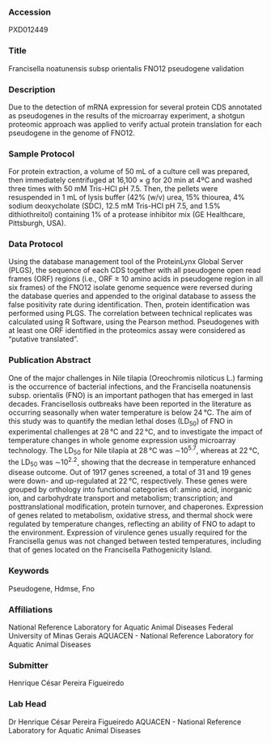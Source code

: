 ### Accession
PXD012449

### Title
Francisella noatunensis subsp orientalis FNO12 pseudogene validation

### Description
Due to the detection of mRNA expression for several protein CDS annotated as pseudogenes in the results of the microarray experiment, a shotgun proteomic approach was applied to verify actual protein translation for each pseudogene in the genome of FNO12.

### Sample Protocol
For protein extraction, a volume of 50 mL of a culture cell was prepared, then immediately centrifuged at 16,100 × g for 20 min at 4ºC and washed three times with 50 mM Tris-HCl pH 7.5. Then, the pellets were resuspended in 1 mL of lysis buffer (42% (w/v) urea, 15% thiourea, 4% sodium deoxycholate (SDC), 12.5 mM Tris-HCl pH 7.5, and 1.5% dithiothreitol) containing 1% of a protease inhibitor mix (GE Healthcare, Pittsburgh, USA).

### Data Protocol
Using the database management tool of the ProteinLynx Global Server (PLGS), the sequence of each CDS together with all pseudogene open read frames (ORF) regions (i.e., ORF ≥ 10 amino acids in pseudogene region in all six frames) of the FNO12 isolate genome sequence were reversed during the database queries and appended to the original database to assess the false positivity rate during identification. Then, protein identification was performed using PLGS. The correlation between technical replicates was calculated using R Software, using the Pearson method. Pseudogenes with at least one ORF identified in the proteomics assay were considered as “putative translated”.

### Publication Abstract
One of the major challenges in Nile tilapia (Oreochromis niloticus L.) farming is the occurrence of bacterial infections, and the Francisella noatunensis subsp. orientalis (FNO) is an important pathogen that has emerged in last decades. Francisellosis outbreaks have been reported in the literature as occurring seasonally when water temperature is below 24&#x202f;&#xb0;C. The aim of this study was to quantify the median lethal doses (LD<sub>50</sub>) of FNO in experimental challenges at 28&#x202f;&#xb0;C and 22&#x202f;&#xb0;C, and to investigate the impact of temperature changes in whole genome expression using microarray technology. The LD<sub>50</sub> for Nile tilapia at 28&#x202f;&#xb0;C was &#x223c;10<sup>5.7</sup>, whereas at 22&#x202f;&#xb0;C, the LD<sub>50</sub> was &#x223c;10<sup>2.2</sup>, showing that the decrease in temperature enhanced disease outcome. Out of 1917 genes screened, a total of 31 and 19 genes were down- and up-regulated at 22&#x202f;&#xb0;C, respectively. These genes were grouped by orthology into functional categories of: amino acid, inorganic ion, and carbohydrate transport and metabolism; transcription; and posttranslational modification, protein turnover, and chaperones. Expression of genes related to metabolism, oxidative stress, and thermal shock were regulated by temperature changes, reflecting an ability of FNO to adapt to the environment. Expression of virulence genes usually required for the Francisella genus was not changed between tested temperatures, including that of genes located on the Francisella Pathogenicity Island.

### Keywords
Pseudogene, Hdmse, Fno

### Affiliations
National Reference Laboratory for Aquatic Animal Diseases
Federal University of Minas Gerais
AQUACEN - National Reference Laboratory for Aquatic Animal Diseases

### Submitter
Henrique César Pereira Figueiredo

### Lab Head
Dr Henrique César Pereira Figueiredo
AQUACEN - National Reference Laboratory for Aquatic Animal Diseases


